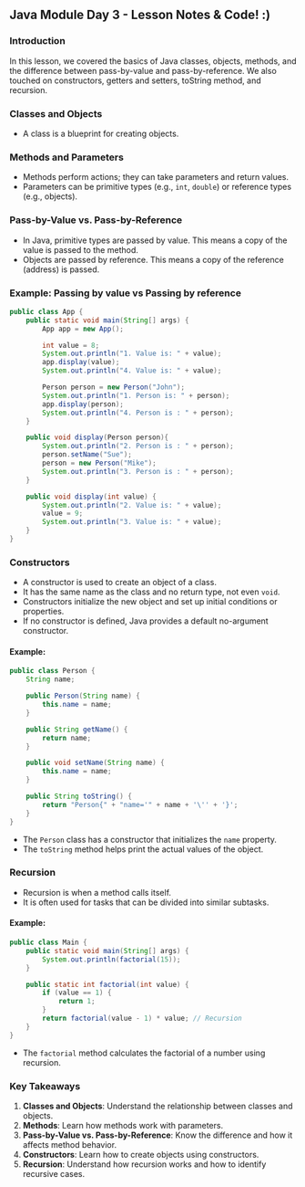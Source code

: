 ## Java Module Day 3 - Lesson Notes & Code! :)

### Introduction
In this lesson, we covered the basics of Java classes, objects, methods, and the difference between pass-by-value and pass-by-reference. We also touched on constructors, getters and setters, toString method, and recursion.

### Classes and Objects
- A class is a blueprint for creating objects.

### Methods and Parameters
- Methods perform actions; they can take parameters and return values.
- Parameters can be primitive types (e.g., `int`, `double`) or reference types (e.g., objects).

### Pass-by-Value vs. Pass-by-Reference
- In Java, primitive types are passed by value. This means a copy of the value is passed to the method.
- Objects are passed by reference. This means a copy of the reference (address) is passed.

### Example: Passing by value vs Passing by reference
```java
public class App {
    public static void main(String[] args) {
        App app = new App();

        int value = 8;
        System.out.println("1. Value is: " + value);
        app.display(value);
        System.out.println("4. Value is: " + value);

        Person person = new Person("John");
        System.out.println("1. Person is: " + person);
        app.display(person);
        System.out.println("4. Person is : " + person);
    }

    public void display(Person person){
        System.out.println("2. Person is : " + person);
        person.setName("Sue");
        person = new Person("Mike");
        System.out.println("3. Person is : " + person);
    }

    public void display(int value) {
        System.out.println("2. Value is: " + value);
        value = 9;
        System.out.println("3. Value is: " + value);
    }
}
```

### Constructors
- A constructor is used to create an object of a class.
- It has the same name as the class and no return type, not even `void`.
- Constructors initialize the new object and set up initial conditions or properties.
- If no constructor is defined, Java provides a default no-argument constructor.

#### Example:
```java
public class Person {
    String name;

    public Person(String name) {
        this.name = name;
    }

    public String getName() {
        return name;
    }

    public void setName(String name) {
        this.name = name;
    }

    public String toString() {
        return "Person{" + "name='" + name + '\'' + '}';
    }
}
```
- The `Person` class has a constructor that initializes the `name` property.
- The `toString` method helps print the actual values of the object.

### Recursion
- Recursion is when a method calls itself.
- It is often used for tasks that can be divided into similar subtasks.

#### Example:
```java
public class Main {
    public static void main(String[] args) {
        System.out.println(factorial(15));
    }

    public static int factorial(int value) {
        if (value == 1) {
            return 1;
        }
        return factorial(value - 1) * value; // Recursion
    }
}
```
- The `factorial` method calculates the factorial of a number using recursion.

### Key Takeaways
1. **Classes and Objects**: Understand the relationship between classes and objects.
2. **Methods**: Learn how methods work with parameters.
3. **Pass-by-Value vs. Pass-by-Reference**: Know the difference and how it affects method behavior.
4. **Constructors**: Learn how to create objects using constructors.
5. **Recursion**: Understand how recursion works and how to identify recursive cases.
